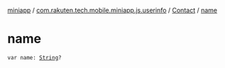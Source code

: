 [miniapp](../../index.md) / [com.rakuten.tech.mobile.miniapp.js.userinfo](../index.md) / [Contact](index.md) / [name](./name.md)

# name

`var name: `[`String`](https://kotlinlang.org/api/latest/jvm/stdlib/kotlin/-string/index.html)`?`